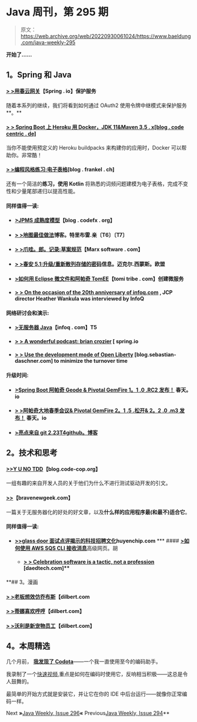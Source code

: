 # Java 周刊，第 295 期

> 原文：<https://web.archive.org/web/20220930061024/https://www.baeldung.com/java-weekly-295>

**开始了……**

## 1。Spring 和 Java

#### [**> >用春云网关**](https://web.archive.org/web/20220523232858/https://spring.io/blog/2019/08/16/securing-services-with-spring-cloud-gateway)【Spring . io】保护服务

随着本系列的继续，我们将看到如何通过 OAuth2 使用令牌中继模式来保护服务**。**

#### [**> > Spring Boot 上 Heroku 用 Docker，JDK 11&Maven 3.5 . x**[blog . code centric . de]](https://web.archive.org/web/20220523232858/https://blog.codecentric.de/en/2019/08/spring-boot-heroku-docker-jdk11/)

当你不能使用预定义的 Heroku buildpacks 来构建你的应用时，Docker 可以帮助你。非常酷！

#### [**> >编程风格练习:电子表格**](https://web.archive.org/web/20220523232858/https://blog.frankel.ch/exercises-programming-style/15/)[blog . frankel . ch]

还有一个简洁的**练习，使用 Kotlin** 将熟悉的词频问题建模为电子表格，完成不变性和少量尾部递归以提高性能。

#### 同样值得一读:

*   #### [**>JPMS 成熟度模型**](https://web.archive.org/web/20220523232858/https://blog.codefx.org/java/the-jpms-maturity-model/)【blog . codefx . org】

*   #### [**> >地图最佳做法**](https://web.archive.org/web/20220523232858/http://blog.tremblay.pro/2019/08/map.html)博客。特里布雷.亲〔T6〕〔T7〕

*   #### [**> >爪哇。郎。记录:草案规范**](https://web.archive.org/web/20220523232858/https://marxsoftware.blogspot.com/2019/08/java-record-draft-specification.html)【Marx software . com】

*   #### [**> >春安 5.1:升级/重新散列存储的密码**](https://web.archive.org/web/20220523232858/https://info.michael-simons.eu/2019/08/15/spring-security-5-1-upgrade-rehash-stored-passwords/)信息。迈克尔.西蒙斯。欧盟

*   #### [**>如何用 Eclipse 微文件和阿帕奇 TomEE**](https://web.archive.org/web/20220523232858/https://www.tomitribe.com/blog/how-to-create-a-microservice-with-eclipse-microprofile-and-apache-tomee/)【tomi tribe . com】创建微服务

*   #### [**> > On the occasion of the 20th anniversary of infoq.com**](https://web.archive.org/web/20220523232858/https://www.infoq.com/news/2019/08/jcp-20th-anniversary/?utm_campaign=infoq_content&utm_source=infoq&utm_medium=feed&utm_term=Java) , JCP director Heather Wankula was interviewed by InfoQ

#### 网络研讨会和演示:

*   #### [**>无服务器 Java**](https://web.archive.org/web/20220523232858/https://www.infoq.com/presentations/serverless-java-sao-paulo-2019/)【infoq . com】T5

*   #### [**> > A wonderful podcast: brian crozier**](https://web.archive.org/web/20220523232858/https://spring.io/blog/2019/08/16/a-bootiful-podcast-brian-clozel) [ spring.io

*   #### [**> > Use the development mode of Open Liberty**](https://web.archive.org/web/20220523232858/https://blog.sebastian-daschner.com/entries/openliberty-plugin-dev-mode) [blog.sebastian-daschner.com] to minimize the turnover time

#### 升级时间:

*   #### [**>Spring Boot 阿帕奇 Geode & Pivotal GemFire 1。1 .0 .RC2 发布！**](https://web.archive.org/web/20220523232858/https://spring.io/blog/2019/08/14/spring-boot-for-apache-geode-pivotal-gemfire-1-1-0-rc2-released) 春天。io

*   #### [**> >阿帕奇大地春季会议& Pivotal GemFire 2。1 .5 .松开& 2。2 .0 .m3 发布！**](https://web.archive.org/web/20220523232858/https://spring.io/blog/2019/08/14/spring-session-for-apache-geode-pivotal-gemfire-2-1-5-release-2-2-0-m3-available) 春天。io

*   #### [**>亮点来自 git 2.23**T4github。博客](https://web.archive.org/web/20220523232858/https://github.blog/2019-08-16-highlights-from-git-2-23/)

## 2。技术和思考

#### [**>>Y U NO TDD**](https://web.archive.org/web/20220523232858/http://blog.code-cop.org/2019/08/y-u-no-tdd.html)【blog.code-cop.org】

一组有趣的来自开发人员的关于他们为什么不进行测试驱动开发的引文。

#### [**>>**](https://web.archive.org/web/20220523232858/https://bravenewgeek.com/serverless-on-gcp/)【bravenewgeek.com】

一篇关于无服务器化的好处的好文章，以及**什么样的应用程序最(和最不)适合它**。

#### 同样值得一读:

*   [**>>glass door 面试点评揭示的科技招聘文化**](https://web.archive.org/web/20220523232858/https://huyenchip.com/2019/08/21/glassdoor-interview-reviews-tech-hiring-cultures.html)**huyenchip.com**
***   #### [**>如何使用 AWS SQS CLI 接收消息**](https://web.archive.org/web/20220523232858/https://advancedweb.hu/2019/08/20/sqs_cli/)高级网页。胡

    *   #### [**> > Celebration software is a tactic, not a profession**](https://web.archive.org/web/20220523232858/https://daedtech.com/celebrating-software-as-a-tactic-not-a-profession/) [daedtech.com]** 

 **## 3。漫画

#### [**> >老板想效仿乔布斯**](https://web.archive.org/web/20220523232858/https://dilbert.com/strip/2019-08-17)【dilbert.com

#### [**> >蒂娜喜欢哼哼**](https://web.archive.org/web/20220523232858/https://dilbert.com/strip/2019-08-18)【dilbert.com】

#### [**> >沃利是新宠物员工**](https://web.archive.org/web/20220523232858/https://dilbert.com/strip/2019-08-19)【dilbert.com】

## 4。本周精选

几个月前， **[我发现了 Codota](/web/20220523232858/https://www.baeldung.com/codota-article)**——一个我一直使用至今的编码助手。

我录制了一个[快速视频](https://web.archive.org/web/20220523232858/https://youtu.be/T_wTs95wsl4),重点是如何在编码时使用它，反响相当积极——这总是令人鼓舞的。

最简单的开始方式就是安装它，并让它在你的 IDE 中后台运行——就像你正常编码一样。

Next **»**[Java Weekly, Issue 296](/web/20220523232858/https://www.baeldung.com/java-weekly-296)**«** Previous[Java Weekly, Issue 294](/web/20220523232858/https://www.baeldung.com/java-weekly-294)**
